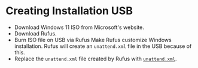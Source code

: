 # Creating Installation USB

- Download Windows 11 ISO from Microsoft's website.
- Download Rufus.
- Burn ISO file on USB via Rufus
  Make Rufus customize Windows installation. Rufus will create an `unattend.xml`
  file in the USB because of this.
- Replace the `unattend.xml` file created by Rufus with [`unattend.xml`](unattend.xml).

